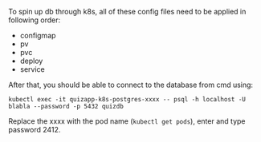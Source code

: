 To spin up db through k8s, all of these config files need to be applied in following order:
 - configmap
 - pv
 - pvc
 - deploy
 - service

After that, you should be able to connect to the database from cmd using:

`kubectl exec -it quizapp-k8s-postgres-xxxx -- psql -h localhost -U blabla --password -p 5432 quizdb`

Replace the xxxx with the pod name (`kubectl get pods`), enter and type password 2412.